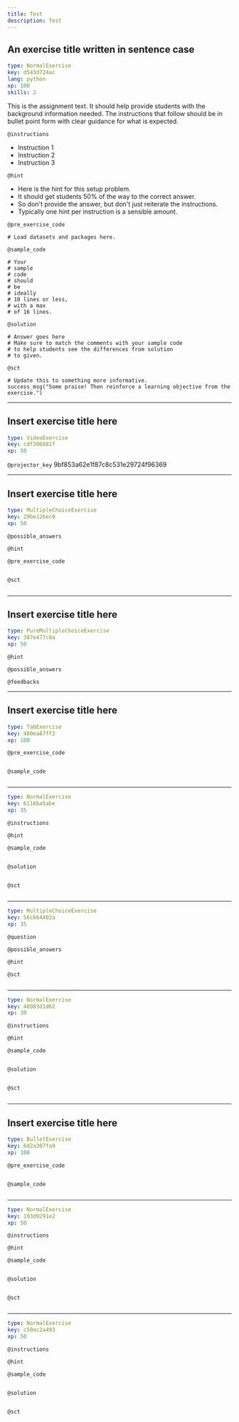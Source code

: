```yaml
---
title: Test
description: Test
---
```


## An exercise title written in sentence case

```yaml
type: NormalExercise
key: d543d724ac
lang: python
xp: 100
skills: 2
```

This is the assignment text. It should help provide students with the background information needed.
The instructions that follow should be in bullet point form with clear guidance for what is expected.

`@instructions`
- Instruction 1
- Instruction 2
- Instruction 3

`@hint`
- Here is the hint for this setup problem. 
- It should get students 50% of the way to the correct answer.
- So don't provide the answer, but don't just reiterate the instructions.
- Typically one hint per instruction is a sensible amount.

`@pre_exercise_code`
```{python}
# Load datasets and packages here.
```

`@sample_code`
```{python}
# Your
# sample
# code
# should
# be
# ideally
# 10 lines or less,
# with a max
# of 16 lines.
```

`@solution`
```{python}
# Answer goes here
# Make sure to match the comments with your sample code
# to help students see the differences from solution
# to given.
```

`@sct`
```{python}
# Update this to something more informative.
success_msg("Some praise! Then reinforce a learning objective from the exercise.")
```

---

## Insert exercise title here

```yaml
type: VideoExercise
key: cdf306881f
xp: 50
```

`@projector_key`
9bf853a62e1f87c8c531e29724f96369

---

## Insert exercise title here

```yaml
type: MultipleChoiceExercise
key: 29be126ec0
xp: 50
```



`@possible_answers`


`@hint`


`@pre_exercise_code`
```{python}

```

`@sct`
```{python}

```

---

## Insert exercise title here

```yaml
type: PureMultipleChoiceExercise
key: 387e477c8a
xp: 50
```



`@hint`


`@possible_answers`


`@feedbacks`


---

## Insert exercise title here

```yaml
type: TabExercise
key: 480ea87ff2
xp: 100
```



`@pre_exercise_code`
```{python}

```

`@sample_code`
```{python}

```

***

```yaml
type: NormalExercise
key: 6116ba5abe
xp: 35
```

`@instructions`


`@hint`


`@sample_code`
```{python}

```

`@solution`
```{python}

```

`@sct`
```{python}

```

***

```yaml
type: MultipleChoiceExercise
key: 56c664402a
xp: 35
```

`@question`


`@possible_answers`


`@hint`


`@sct`
```{python}

```

***

```yaml
type: NormalExercise
key: 48983d1d62
xp: 30
```

`@instructions`


`@hint`


`@sample_code`
```{python}

```

`@solution`
```{python}

```

`@sct`
```{python}

```

---

## Insert exercise title here

```yaml
type: BulletExercise
key: 6d2a307fa9
xp: 100
```



`@pre_exercise_code`
```{python}

```

`@sample_code`
```{python}

```

***

```yaml
type: NormalExercise
key: 193d9291e2
xp: 50
```

`@instructions`


`@hint`


`@sample_code`
```{python}

```

`@solution`
```{python}

```

`@sct`
```{python}

```

***

```yaml
type: NormalExercise
key: c50ac2a493
xp: 50
```

`@instructions`


`@hint`


`@sample_code`
```{python}

```

`@solution`
```{python}

```

`@sct`
```{python}

```
